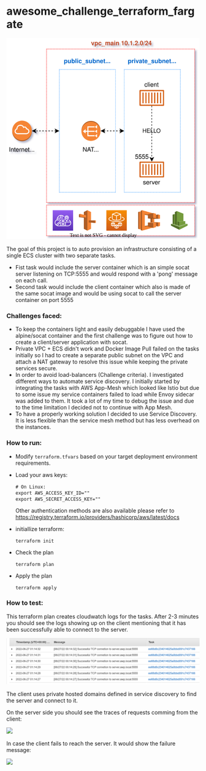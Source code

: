 # awesome_challenge_terraform_fargate

<img src="assets/diagram.svg" title="" alt="diagram.svg" width="585">

The goal of this project is to auto provision an infrastructure consisting of a single ECS cluster with two separate tasks.

- Fist task would include the server container which is an simple socat server listening on TCP:5555 and would respond with a 'pong' message on each call.
- Second task would include the client container which also is made of the same socat image and would be using socat to call the server container on port 5555

### Challenges faced:

- To keep the containers light and easily debuggable I have used the alpine/socat container and the first challenge was to figure out how to create a client/server application with socat.
- Private VPC + ECS didn't work and Docker Image Pull failed on the tasks initially so I had to create a separate public subnet on the VPC and attach a NAT gateway to resolve this issue while keeping the private services secure.
- In order to avoid load-balancers (Challenge criteria). I investigated different ways to automate service discovery. I initially started by integrating the tasks with AWS App-Mesh which looked like Istio but due to some issue my service containers failed to load while Envoy sidecar was added to them. It took a lot of my time to debug the issue and due to the time limitation I decided not to continue with App Mesh.
- To have a properly working solution I decided to use Service Discovery. It is less flexible than the service mesh method but has less overhead on the instances.

### How to run:

- Modify `terraform.tfvars` based on your target deployment environment requirements.

- Load your aws keys:
  
  ```shell
  # On Linux:
  export AWS_ACCESS_KEY_ID=""
  export AWS_SECRET_ACCESS_KEY=""
  ```
  
  Other authentication methods are also available please refer to https://registry.terraform.io/providers/hashicorp/aws/latest/docs

- initiallize terraform:
  
  ```shell
  terraform init
  ```

- Check the plan
  
  ```shell
  terraform plan
  ```

- Apply the plan
  
  ```shell
  terraform apply
  ```

### How to test:

This terraform plan creates cloudwatch logs for the tasks. After 2-3 minutes you should see the logs showing up on the client mentioning that it has been successfully able to connect to the server.

![](assets/2022-06-27-01-16-18-image.png)

The client uses private hosted domains defined in service discovery to find the server and connect to it.

On the server side you should see the traces of requests comming from the  client:

![](X:\workspace\devops\challenge\awesome_challenge_terraform_fargate\assets\2022-06-27-01-33-10-image.png)

In case the client fails to reach the server. It would show the failure message:

![](X:\workspace\devops\challenge\awesome_challenge_terraform_fargate\assets\2022-06-27-01-44-38-image.png)